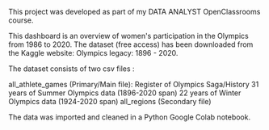 This project was developed as part of my DATA ANALYST OpenClassrooms course.

This dashboard is an overview of women's participation in the Olympics from 1986 to 2020.
The dataset (free access) has been downloaded from the Kaggle website: Olympics legacy: 1896 - 2020. 

The dataset consists of two csv files :

all_athlete_games (Primary/Main file): Register of Olympics Saga/History
    31 years of Summer Olympics data (1896-2020 span)
    22 years of Winter Olympics data (1924-2020 span)
all_regions (Secondary file)

The data was imported and cleaned in a Python Google Colab notebook. 
